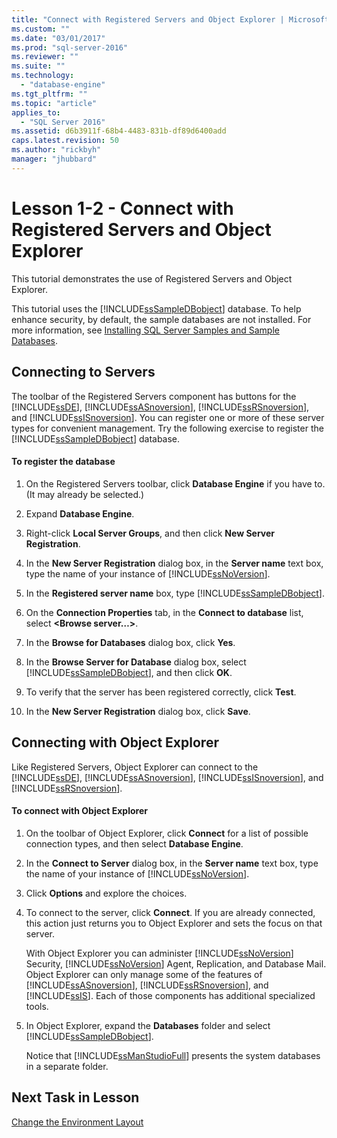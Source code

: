 ```yaml
---
title: "Connect with Registered Servers and Object Explorer | Microsoft Docs"
ms.custom: ""
ms.date: "03/01/2017"
ms.prod: "sql-server-2016"
ms.reviewer: ""
ms.suite: ""
ms.technology: 
  - "database-engine"
ms.tgt_pltfrm: ""
ms.topic: "article"
applies_to: 
  - "SQL Server 2016"
ms.assetid: d6b3911f-68b4-4483-831b-df89d6400add
caps.latest.revision: 50
ms.author: "rickbyh"
manager: "jhubbard"
---
```

# Lesson 1-2 - Connect with Registered Servers and Object Explorer
This tutorial demonstrates the use of Registered Servers and Object Explorer.  
  
This tutorial uses the [!INCLUDE[ssSampleDBobject](../../../a9retired/includes/sssampledbobject-md.md)] database. To help enhance security, by default, the sample databases are not installed. For more information, see [Installing SQL Server Samples and Sample Databases](http://sqlserversamples.codeplex.com).  
  
## Connecting to Servers  
The toolbar of the Registered Servers component has buttons for the [!INCLUDE[ssDE](../../../a9notintoc/includes/ssde-md.md)], [!INCLUDE[ssASnoversion](../../../a9notintoc/includes/ssasnoversion-md.md)], [!INCLUDE[ssRSnoversion](../../../a9notintoc/includes/ssrsnoversion-md.md)], and [!INCLUDE[ssISnoversion](../../../a9notintoc/includes/ssisnoversion-md.md)]. You can register one or more of these server types for convenient management. Try the following exercise to register the [!INCLUDE[ssSampleDBobject](../../../a9retired/includes/sssampledbobject-md.md)] database.  
  
#### To register the database  
  
1.  On the Registered Servers toolbar, click **Database Engine** if you have to. (It may already be selected.)  
  
2.  Expand **Database Engine**.  
  
3.  Right-click **Local Server Groups**, and then click **New Server Registration**.  
  
4.  In the **New Server Registration** dialog box, in the **Server name** text box, type the name of your instance of [!INCLUDE[ssNoVersion](../../../a9notintoc/includes/ssnoversion-md.md)].  
  
5.  In the **Registered server name** box, type [!INCLUDE[ssSampleDBobject](../../../a9retired/includes/sssampledbobject-md.md)].  
  
6.  On the **Connection Properties** tab, in the **Connect to database** list, select **\<Browse server…>**.  
  
7.  In the **Browse for Databases** dialog box, click **Yes**.  
  
8.  In the **Browse Server for Database** dialog box, select [!INCLUDE[ssSampleDBobject](../../../a9retired/includes/sssampledbobject-md.md)], and then click **OK**.  
  
9. To verify that the server has been registered correctly, click **Test**.  
  
10. In the **New Server Registration** dialog box, click **Save**.  
  
## Connecting with Object Explorer  
Like Registered Servers, Object Explorer can connect to the [!INCLUDE[ssDE](../../../a9notintoc/includes/ssde-md.md)], [!INCLUDE[ssASnoversion](../../../a9notintoc/includes/ssasnoversion-md.md)], [!INCLUDE[ssISnoversion](../../../a9notintoc/includes/ssisnoversion-md.md)], and [!INCLUDE[ssRSnoversion](../../../a9notintoc/includes/ssrsnoversion-md.md)].  
  
#### To connect with Object Explorer  
  
1.  On the toolbar of Object Explorer, click **Connect** for a list of possible connection types, and then select **Database Engine**.  
  
2.  In the **Connect to Server** dialog box, in the **Server name** text box, type the name of your instance of [!INCLUDE[ssNoVersion](../../../a9notintoc/includes/ssnoversion-md.md)].  
  
3.  Click **Options** and explore the choices.  
  
4.  To connect to the server, click **Connect**. If you are already connected, this action just returns you to Object Explorer and sets the focus on that server.  
  
    With Object Explorer you can administer [!INCLUDE[ssNoVersion](../../../a9notintoc/includes/ssnoversion-md.md)] Security, [!INCLUDE[ssNoVersion](../../../a9notintoc/includes/ssnoversion-md.md)] Agent, Replication, and Database Mail. Object Explorer can only manage some of the features of [!INCLUDE[ssASnoversion](../../../a9notintoc/includes/ssasnoversion-md.md)], [!INCLUDE[ssRSnoversion](../../../a9notintoc/includes/ssrsnoversion-md.md)], and [!INCLUDE[ssIS](../../../a9retired/includes/ssis-md.md)]. Each of those components has additional specialized tools.  
  
5.  In Object Explorer, expand the **Databases** folder and select [!INCLUDE[ssSampleDBobject](../../../a9retired/includes/sssampledbobject-md.md)].  
  
    Notice that [!INCLUDE[ssManStudioFull](../../../a9notintoc/includes/ssmanstudiofull-md.md)] presents the system databases in a separate folder.  
  
## Next Task in Lesson  
[Change the Environment Layout](../../../tools/sql-server-management-studio/tutorials/lesson-1-3-change-the-environment-layout.md)  
  
  
  
